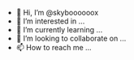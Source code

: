 - 👋 Hi, I’m @skyboooooox
- 👀 I’m interested in ...
- 🌱 I’m currently learning ...
- 💞️ I’m looking to collaborate on ...
- 📫 How to reach me ...

<!---
skyboooooox/skyboooooox is a ✨ special ✨ repository because its `README.md` (this file) appears on your GitHub profile.
You can click the Preview link to take a look at your changes.
--->
